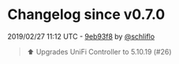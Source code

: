 # Changelog since v0.7.0

2019/02/27 11:12 UTC - [9eb93f8](https://github.com/hassio-addons/addon-unifi/commit/9eb93f8b61811c0a2e8357386a558e80466b1c9a) by [@schliflo](https://github.com/schliflo)
> ⬆️ Upgrades UniFi Controller to 5.10.19 (#26) 

